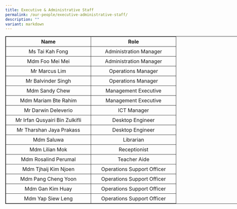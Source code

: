 ```yaml
---
title: Executive & Administrative Staff
permalink: /our-people/executive-administrative-staff/
description: ""
variant: markdown
---
```

<table style="border: 1px solid rgb(42, 42, 42); width: 773px;"><tbody><tr>
<td width="257" style="padding: 5px; text-align: center; border: 1px solid rgb(42, 42, 42); vertical-align: middle;"><b>Name</b></td>
<td width="258" style="padding: 5px; text-align: center; border: 1px solid rgb(42, 42, 42); vertical-align: middle;"><b>Role</b></td></tr>
<tr>
<td width="258" style="padding: 5px; text-align: center; border: 1px solid rgb(42, 42, 42); vertical-align: middle;">Ms Tai Kah Fong</td>
<td width="257" style="padding: 5px; text-align: center; border: 1px solid rgb(42, 42, 42); vertical-align: middle;">Administration Manager</td></tr>
<tr>
<td width="258" style="padding: 5px; text-align: center; border: 1px solid rgb(42, 42, 42); vertical-align: middle;">Mdm Foo Mei Mei</td>
<td width="257" style="padding: 5px; text-align: center; border: 1px solid rgb(42, 42, 42); vertical-align: middle;">Administration Manager</td></tr>
<tr>
<td width="258" style="padding: 5px; text-align: center; border: 1px solid rgb(42, 42, 42); vertical-align: middle;">Mr Marcus Lim</td>
<td width="257" style="padding: 5px; text-align: center; border: 1px solid rgb(42, 42, 42); vertical-align: middle;">Operations Manager</td></tr>
<tr>
<td width="258" style="padding: 5px; text-align: center; border: 1px solid rgb(42, 42, 42); vertical-align: middle;">Mr Balvinder Singh</td>
<td width="257" style="padding: 5px; text-align: center; border: 1px solid rgb(42, 42, 42); vertical-align: middle;">Operations Manager</td></tr>

<tr>
<td width="258" style="padding: 5px; text-align: center; border: 1px solid rgb(42, 42, 42); vertical-align: middle;">Mdm Sandy Chew</td>
<td width="257" style="padding: 5px; text-align: center; border: 1px solid rgb(42, 42, 42); vertical-align: middle;">Management Executive</td></tr>
<tr>
<td width="258" style="padding: 5px; text-align: center; border: 1px solid rgb(42, 42, 42); vertical-align: middle;">Mdm Mariam Bte Rahim</td>
<td width="257" style="padding: 5px; text-align: center; border: 1px solid rgb(42, 42, 42); vertical-align: middle;">Management Executive</td></tr>
<tr>
<td width="258" style="padding: 5px; text-align: center; border: 1px solid rgb(42, 42, 42); vertical-align: middle;">Mr Darwin Deleverio</td>
<td width="257" style="padding: 5px; text-align: center; border: 1px solid rgb(42, 42, 42); vertical-align: middle;">ICT Manager</td></tr>
<tr>
<td width="258" style="padding: 5px; text-align: center; border: 1px solid rgb(42, 42, 42); vertical-align: middle;">Mr Irfan Qusyairi Bin Zulkifli </td>
<td width="257" style="padding: 5px; text-align: center; border: 1px solid rgb(42, 42, 42); vertical-align: middle;">Desktop Engineer</td></tr>
<tr>
<td width="258" style="padding: 5px; text-align: center; border: 1px solid rgb(42, 42, 42); vertical-align: middle;">Mr Tharshan Jaya Prakass </td>
<td width="257" style="padding: 5px; text-align: center; border: 1px solid rgb(42, 42, 42); vertical-align: middle;">Desktop Engineer</td></tr>
<tr>
<td width="258" style="padding: 5px; text-align: center; border: 1px solid rgb(42, 42, 42); vertical-align: middle;">Mdm Saluwa</td>
<td width="257" style="padding: 5px; text-align: center; border: 1px solid rgb(42, 42, 42); vertical-align: middle;">Librarian</td></tr>
<tr>
<td width="258" style="padding: 5px; text-align: center; border: 1px solid rgb(42, 42, 42); vertical-align: middle;">Mdm Lilian Mok</td>
<td width="257" style="padding: 5px; text-align: center; border: 1px solid rgb(42, 42, 42); vertical-align: middle;">Receptionist</td></tr>
<tr>
<td width="258" style="padding: 5px; text-align: center; border: 1px solid rgb(42, 42, 42); vertical-align: middle;">Mdm Rosalind Perumal</td>
<td width="257" style="padding: 5px; text-align: center; border: 1px solid rgb(42, 42, 42); vertical-align: middle;">Teacher Aide</td></tr>

<tr>
<td width="258" style="padding: 5px; text-align: center; border: 1px solid rgb(42, 42, 42); vertical-align: middle;">Mdm Tjhaij Kim Njoen</td>
<td width="257" style="padding: 5px; text-align: center; border: 1px solid rgb(42, 42, 42); vertical-align: middle;">Operations Support Officer</td></tr>
<tr>
<td width="258" style="padding: 5px; text-align: center; border: 1px solid rgb(42, 42, 42); vertical-align: middle;">Mdm Pang Cheng Yoon</td>
<td width="257" style="padding: 5px; text-align: center; border: 1px solid rgb(42, 42, 42); vertical-align: middle;">Operations Support Officer</td></tr>

<tr>
<td width="258" style="padding: 5px; text-align: center; border: 1px solid rgb(42, 42, 42); vertical-align: middle;">Mdm Gan Kim Huay</td>
<td width="257" style="padding: 5px; text-align: center; border: 1px solid rgb(42, 42, 42); vertical-align: middle;">Operations Support Officer</td></tr>
<tr>
<td width="258" style="padding: 5px; text-align: center; border: 1px solid rgb(42, 42, 42); vertical-align: middle;">Mdm Yap Siew Leng</td>
<td width="257" style="padding: 5px; text-align: center; border: 1px solid rgb(42, 42, 42); vertical-align: middle;">Operations Support Officer</td></tr></tbody></table>